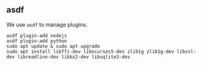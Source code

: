 

## asdf

We use `asdf` to manage plugins. 

```
asdf plugin-add nodejs
asdf plugin-add python
sudo apt update & sudo apt upgrade
sudo apt install libffi-dev libncurses5-dev zlib1g zlib1g-dev libssl-dev libreadline-dev libbz2-dev libsqlite3-dev
```